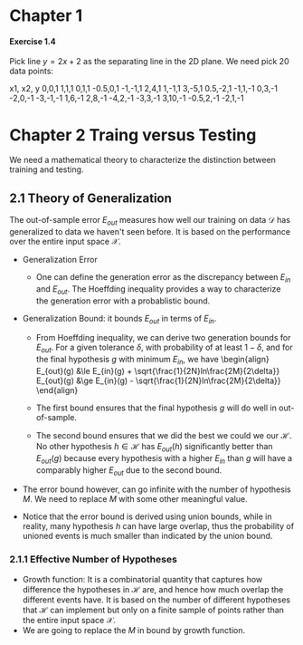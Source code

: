 # Chapter 1
#### Exercise 1.4
Pick line $y=2x+2$ as the separating line in the 2D plane. We need pick 20 data points:

x1, x2, y
0,0,1
1,1,1
0,1,1
-0.5,0,1
-1,-1,1
2,4,1
1,-1,1
3,-5,1
0.5,-2,1
-1,1,-1
0,3,-1
-2,0,-1
-3,-1,-1
1,6,-1
2,8,-1
-4,2,-1
-3,3,-1
3,10,-1
-0.5,2,-1
-2,1,-1



# Chapter 2 Traing versus Testing
We need a mathematical theory to characterize the distinction between training and testing. 

## 2.1 Theory of Generalization

The out-of-sample error $E_{out}$ measures how well our training on data $\mathcal{D}$ has generalized to data we haven't seen before. It is based on the performance over the entire input space $\mathcal{X}$. 

* Generalization Error
  * One can define the generation error as the discrepancy between $E_{in}$ and $E_{out}$. The Hoeffding inequality provides a way to characterize the generation error with a probablistic bound.
* Generalization Bound: it bounds $E_{out}$ in terms of $E_{in}$.
  * From Hoeffding inequality, we can derive two generation bounds for $E_{out}$. For a given tolerance $\delta$, with probability of at least $1-\delta$, and for the final hypothesis $g$ with minimum $E_{in}$, we have
  \begin{align}
  E_{out}(g) &\le E_{in}(g) + \sqrt{\frac{1}{2N}ln\frac{2M}{2\delta}}
  E_{out}(g) &\ge E_{in}(g) - \sqrt{\frac{1}{2N}ln\frac{2M}{2\delta}}
  \end{align}
  
  * The first bound ensures that the final hypothesis $g$ will do well in out-of-sample. 
  * The second bound ensures that we did the best we could we our $\mathcal{H}$. No other hypothesis $h\in \mathcal{H}$ has $E_{out}(h)$ significantly better than $E_{out}(g)$ because every hypothesis with a higher $E_{in}$ than $g$ will have a comparably higher $E_{out}$ due to the second bound.

* The error bound however, can go infinite with the number of hypothesis $M$. We need to replace $M$ with some other meaningful value.
* Notice that the error bound is derived using union bounds, while in reality, many hypothesis $h$ can have large overlap, thus the probability of unioned events is much smaller than indicated by the union bound. 
  
### 2.1.1 Effective Number of Hypotheses

* Growth function: It is a combinatorial quantity that captures how difference the hypotheses in $\mathcal{H}$ are, and hence how much overlap the different events have. It is based on the number of different hypotheses that $\mathcal{H}$ can implement but only on a finite sample of points rather than the entire input space $\mathcal{X}$.  
* We are going to replace the $M$ in bound by growth function.

